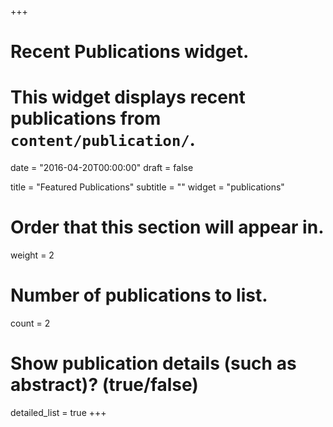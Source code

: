 +++
# Recent Publications widget.
# This widget displays recent publications from `content/publication/`.

date = "2016-04-20T00:00:00"
draft = false

title = "Featured Publications"
subtitle = ""
widget = "publications"

# Order that this section will appear in.
weight = 2

# Number of publications to list.
count = 2

# Show publication details (such as abstract)? (true/false)
detailed_list = true
+++
